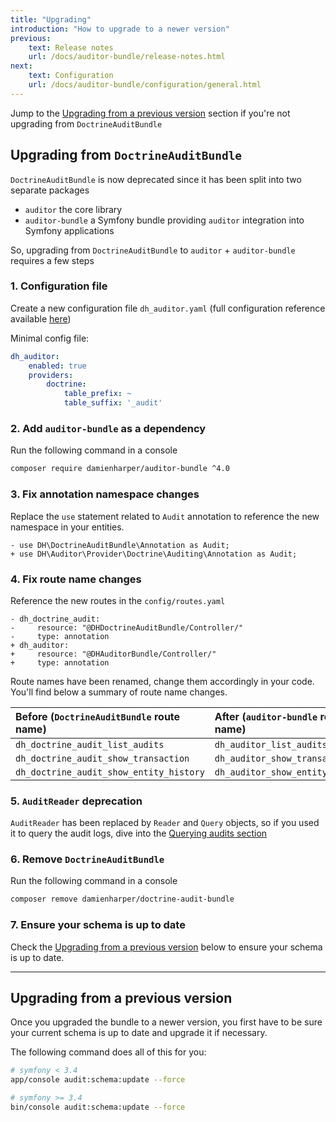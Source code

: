 ```yaml
---
title: "Upgrading"
introduction: "How to upgrade to a newer version"
previous:
    text: Release notes
    url: /docs/auditor-bundle/release-notes.html
next:
    text: Configuration
    url: /docs/auditor-bundle/configuration/general.html
---
```



Jump to the [Upgrading from a previous version](/docs/auditor/upgrading.html#upgrading-from-a-previous-version) section 
if you're not upgrading from `DoctrineAuditBundle`


## Upgrading from `DoctrineAuditBundle`

`DoctrineAuditBundle` is now deprecated since it has been split into two separate packages 
* `auditor` the core library
* `auditor-bundle` a Symfony bundle providing `auditor` integration into Symfony applications

So, upgrading from `DoctrineAuditBundle` to `auditor` + `auditor-bundle` requires a few steps

### 1. Configuration file
Create a new configuration file `dh_auditor.yaml` 
(full configuration reference available [here](/docs/auditor-bundle/configuration/reference.html))

Minimal config file:
```yaml
dh_auditor:
    enabled: true
    providers:
        doctrine:
            table_prefix: ~
            table_suffix: '_audit'
```

### 2. Add `auditor-bundle` as a dependency
Run the following command in a console
```bash
composer require damienharper/auditor-bundle ^4.0
```

### 3. Fix annotation namespace changes
Replace the `use` statement related to `Audit` annotation to reference the new namespace in your entities. 

```diff-php
- use DH\DoctrineAuditBundle\Annotation as Audit;
+ use DH\Auditor\Provider\Doctrine\Auditing\Annotation as Audit;
```

### 4. Fix route name changes
Reference the new routes in the `config/routes.yaml`
```diff-yaml
- dh_doctrine_audit:
-     resource: "@DHDoctrineAuditBundle/Controller/"
-     type: annotation
+ dh_auditor:
+     resource: "@DHAuditorBundle/Controller/"
+     type: annotation
```

Route names have been renamed, change them accordingly in your code. 
You'll find below a summary of route name changes.

 Before (`DoctrineAuditBundle` route name) | After (`auditor-bundle` route name)
:------------------------------------------|:-----------------------------------
 `dh_doctrine_audit_list_audits`           | `dh_auditor_list_audits` 
 `dh_doctrine_audit_show_transaction`      | `dh_auditor_show_transaction` 
 `dh_doctrine_audit_show_entity_history`   | `dh_auditor_show_entity_history` 

### 5. `AuditReader` deprecation
`AuditReader` has been replaced by `Reader` and `Query` objects, so if you used it to query 
the audit logs, dive into the [Querying audits section](/docs/auditor-bundle/usage/querying.html) 

### 6. Remove `DoctrineAuditBundle`
Run the following command in a console
```bash
composer remove damienharper/doctrine-audit-bundle
```

### 7. Ensure your schema is up to date
Check the [Upgrading from a previous version](/docs/auditor/upgrading.html#upgrading-from-a-previous-version) 
below to ensure your schema is up to date.

---

## Upgrading from a previous version

Once you upgraded the bundle to a newer version, you first have to 
be sure your current schema is up to date and upgrade it if necessary.

The following command does all of this for you:

```bash
# symfony < 3.4
app/console audit:schema:update --force
```

```bash
# symfony >= 3.4
bin/console audit:schema:update --force
```
